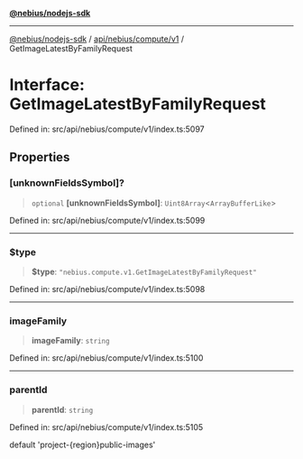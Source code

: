 [**@nebius/nodejs-sdk**](../../../../../README.md)

---

[@nebius/nodejs-sdk](../../../../../README.md) / [api/nebius/compute/v1](../README.md) / GetImageLatestByFamilyRequest

# Interface: GetImageLatestByFamilyRequest

Defined in: src/api/nebius/compute/v1/index.ts:5097

## Properties

### \[unknownFieldsSymbol\]?

> `optional` **\[unknownFieldsSymbol\]**: `Uint8Array`\<`ArrayBufferLike`\>

Defined in: src/api/nebius/compute/v1/index.ts:5099

---

### $type

> **$type**: `"nebius.compute.v1.GetImageLatestByFamilyRequest"`

Defined in: src/api/nebius/compute/v1/index.ts:5098

---

### imageFamily

> **imageFamily**: `string`

Defined in: src/api/nebius/compute/v1/index.ts:5100

---

### parentId

> **parentId**: `string`

Defined in: src/api/nebius/compute/v1/index.ts:5105

default 'project-{region}public-images'
